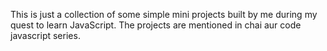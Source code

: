 This is just a collection of some simple mini projects built by me during my quest to learn JavaScript.
The projects are mentioned in chai aur code javascript series.
